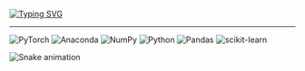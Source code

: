 

[![Typing SVG](https://readme-typing-svg.demolab.com?font=Fira+Code&weight=500&size=19&pause=1000&color=F7F7F7&width=435&lines=Machine+Learning+Enthusiast+;Computer+Sciense+Student)](https://git.io/typing-svg)

<p align="left">

<hr>

![PyTorch](https://img.shields.io/badge/PyTorch-%23EE4C2C.svg?style=for-the-badge&logo=PyTorch&logoColor=white)
![Anaconda](https://img.shields.io/badge/Anaconda-%2344A833.svg?style=for-the-badge&logo=anaconda&logoColor=white) ![NumPy](https://img.shields.io/badge/numpy-%23013243.svg?style=for-the-badge&logo=numpy&logoColor=white) ![Python](https://img.shields.io/badge/python-3670A0?style=for-the-badge&logo=python&logoColor=ffdd54) ![Pandas](https://img.shields.io/badge/pandas-%23150458.svg?style=for-the-badge&logo=pandas&logoColor=white)
![scikit-learn](https://img.shields.io/badge/scikit--learn-%23F7931E.svg?style=for-the-badge&logo=scikit-learn&logoColor=white)

![Snake animation](https://github.com/thepiyushmalhotra/thepiyushmalhotra/blob/output/github-contribution-grid-snake.svg)




